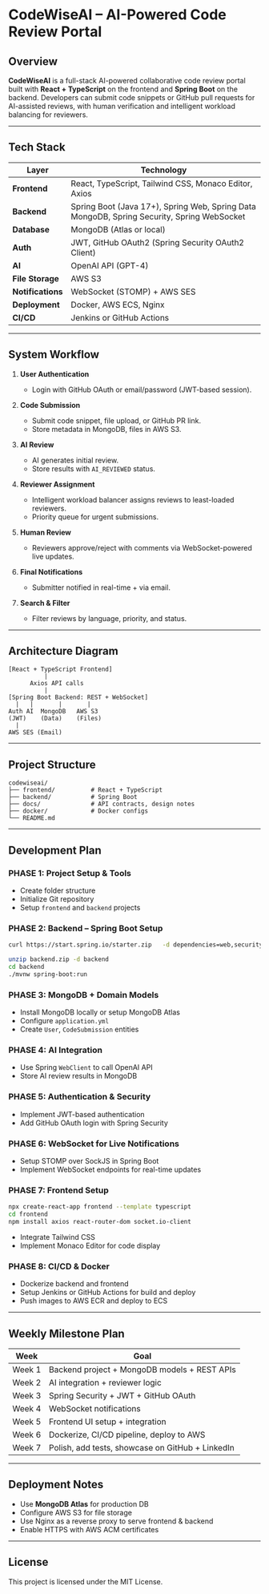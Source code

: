 
# CodeWiseAI – AI-Powered Code Review Portal

## Overview
**CodeWiseAI** is a full-stack AI-powered collaborative code review portal built with **React + TypeScript** on the frontend and **Spring Boot** on the backend. Developers can submit code snippets or GitHub pull requests for AI-assisted reviews, with human verification and intelligent workload balancing for reviewers.

---

## Tech Stack

| Layer          | Technology |
|----------------|------------|
| **Frontend**   | React, TypeScript, Tailwind CSS, Monaco Editor, Axios |
| **Backend**    | Spring Boot (Java 17+), Spring Web, Spring Data MongoDB, Spring Security, Spring WebSocket |
| **Database**   | MongoDB (Atlas or local) |
| **Auth**       | JWT, GitHub OAuth2 (Spring Security OAuth2 Client) |
| **AI**         | OpenAI API (GPT-4) |
| **File Storage**| AWS S3 |
| **Notifications**| WebSocket (STOMP) + AWS SES |
| **Deployment** | Docker, AWS ECS, Nginx |
| **CI/CD**      | Jenkins or GitHub Actions |

---

## System Workflow

1. **User Authentication**
   - Login with GitHub OAuth or email/password (JWT-based session).

2. **Code Submission**
   - Submit code snippet, file upload, or GitHub PR link.
   - Store metadata in MongoDB, files in AWS S3.

3. **AI Review**
   - AI generates initial review.
   - Store results with `AI_REVIEWED` status.

4. **Reviewer Assignment**
   - Intelligent workload balancer assigns reviews to least-loaded reviewers.
   - Priority queue for urgent submissions.

5. **Human Review**
   - Reviewers approve/reject with comments via WebSocket-powered live updates.

6. **Final Notifications**
   - Submitter notified in real-time + via email.

7. **Search & Filter**
   - Filter reviews by language, priority, and status.

---

## Architecture Diagram

```
[React + TypeScript Frontend]
          |
      Axios API calls
          |
[Spring Boot Backend: REST + WebSocket]
  |   |       |       |
Auth AI  MongoDB   AWS S3
(JWT)    (Data)    (Files)
  |
AWS SES (Email)
```

---

## Project Structure

```
codewiseai/
├── frontend/          # React + TypeScript
├── backend/           # Spring Boot
├── docs/              # API contracts, design notes
├── docker/            # Docker configs
└── README.md
```

---

## Development Plan

### PHASE 1: Project Setup & Tools
- Create folder structure
- Initialize Git repository
- Setup `frontend` and `backend` projects

### PHASE 2: Backend – Spring Boot Setup
```bash
curl https://start.spring.io/starter.zip   -d dependencies=web,security,data-mongodb,devtools,oauth2-client,lombok,validation,websocket   -d baseDir=backend -o backend.zip

unzip backend.zip -d backend
cd backend
./mvnw spring-boot:run
```

### PHASE 3: MongoDB + Domain Models
- Install MongoDB locally or setup MongoDB Atlas
- Configure `application.yml`
- Create `User`, `CodeSubmission` entities

### PHASE 4: AI Integration
- Use Spring `WebClient` to call OpenAI API
- Store AI review results in MongoDB

### PHASE 5: Authentication & Security
- Implement JWT-based authentication
- Add GitHub OAuth login with Spring Security

### PHASE 6: WebSocket for Live Notifications
- Setup STOMP over SockJS in Spring Boot
- Implement WebSocket endpoints for real-time updates

### PHASE 7: Frontend Setup
```bash
npx create-react-app frontend --template typescript
cd frontend
npm install axios react-router-dom socket.io-client
```
- Integrate Tailwind CSS
- Implement Monaco Editor for code display

### PHASE 8: CI/CD & Docker
- Dockerize backend and frontend
- Setup Jenkins or GitHub Actions for build and deploy
- Push images to AWS ECR and deploy to ECS

---

## Weekly Milestone Plan

| Week | Goal |
|------|------|
| Week 1 | Backend project + MongoDB models + REST APIs |
| Week 2 | AI integration + reviewer logic |
| Week 3 | Spring Security + JWT + GitHub OAuth |
| Week 4 | WebSocket notifications |
| Week 5 | Frontend UI setup + integration |
| Week 6 | Dockerize, CI/CD pipeline, deploy to AWS |
| Week 7 | Polish, add tests, showcase on GitHub + LinkedIn |

---

## Deployment Notes
- Use **MongoDB Atlas** for production DB
- Configure AWS S3 for file storage
- Use Nginx as a reverse proxy to serve frontend & backend
- Enable HTTPS with AWS ACM certificates

---

## License
This project is licensed under the MIT License.
